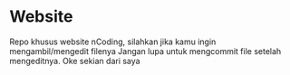 # Website
Repo khusus website nCoding, silahkan jika kamu ingin mengambil/mengedit filenya
Jangan lupa untuk mengcommit file setelah mengeditnya. 
Oke sekian dari saya
